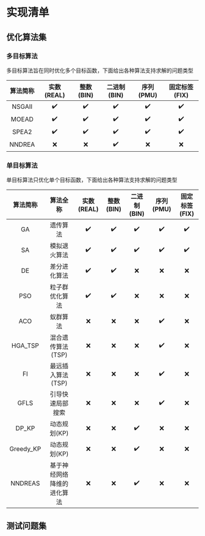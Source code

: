 # 实现清单

## 优化算法集

### 多目标算法
多目标算法旨在同时优化多个目标函数，下面给出各种算法支持求解的问题类型

|  算法简称  | 实数(REAL) | 整数(BIN) | 二进制(BIN) | 序列(PMU) | 固定标签(FIX) |
|:------:|:--------:|:-------:|:--------:|:-------:|:---------:|
| NSGAII |    ✔️    |   ✔️    |    ✔️    |   ✔️    |    ✔️     |
| MOEAD  |    ✔️    |   ✔️    |    ✔️    |   ✔️    |    ✔️     |
| SPEA2  |    ✔️    |   ✔️    |    ✔️    |   ✔️    |    ✔️     |
| NNDREA |    ❌     |    ❌    |    ✔️    |    ❌    |     ❌     |


### 单目标算法
单目标算法只优化单个目标函数，下面给出各种算法支持求解的问题类型

|   算法简称    |     算法全称      | 实数(REAL) | 整数(BIN) | 二进制(BIN) | 序列(PMU) | 固定标签(FIX) |
|:---------:|:-------------:|:--------:|:-------:|:--------:|:-------:|:---------:|
|    GA     |     遗传算法      |    ✔️    |   ✔️    |    ✔️    |   ✔️    |    ✔️     |
|    SA     |    模拟退火算法     |    ✔️    |   ✔️    |    ✔️    |   ✔️    |    ✔️     |
|    DE     |    差分进化算法     |    ✔️    |   ✔️    |    ❌     |    ❌    |     ❌     |
|    PSO    |    粒子群优化算法    |    ✔️    |   ✔️    |    ❌     |    ❌    |     ❌     |
|    ACO    |     蚁群算法      |    ❌     |    ❌    |    ❌     |   ✔️    |     ❌     |
|  HGA_TSP  |  混合遗传算法(TSP)  |    ❌     |    ❌    |    ❌     |   ✔️    |     ❌     |
|    FI     |  最远插入算法(TSP)  |    ❌     |    ❌    |    ❌     |   ✔️    |     ❌     |
|   GFLS    |   引导快速局部搜索    |    ❌     |    ❌    |    ❌     |   ✔️    |     ❌     |
|   DP_KP   |   动态规划(KP)    |    ❌     |    ❌    |    ✔️    |    ❌    |     ❌     |
| Greedy_KP |   动态规划(KP)    |    ❌     |    ❌    |    ✔️    |    ❌    |     ❌     |
|  NNDREAS  | 基于神经网络降维的进化算法 |    ❌     |    ❌    |    ✔️    |    ❌    |     ❌     |

## 测试问题集
